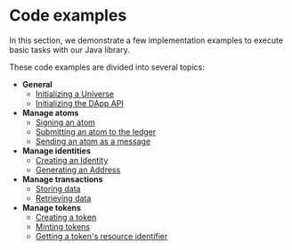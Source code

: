 # Code examples

In this section, we demonstrate a few implementation examples to execute basic tasks with our Java library.

These code examples are divided into several topics:

* **General**
  * [Initializing a Universe]()
  * [Initializing the DApp API]()
* **Manage atoms**
  * [Signing an atom]()
  * [Submitting an atom to the ledger]()
  * [Sending an atom as a message]()
* **Manage identities**
  * [Creating an Identity]()
  * [Generating an Address]()
* **Manage transactions**
  * [Storing data]()
  * [Retrieving data]()
* **Manage tokens**
  * [Creating a token]()
  * [Minting tokens]()
  * [Getting a token's resource identifier]()

